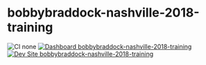 # bobbybraddock-nashville-2018-training

![CI none](https://img.shields.io/badge/ci-none-orange.svg)
[![Dashboard bobbybraddock-nashville-2018-training](https://img.shields.io/badge/dashboard-bobbybraddock_nashville_2018_training-yellow.svg)](https://dashboard.pantheon.io/sites/0e69133a-cfac-48c6-aaca-f4805d2b5f09#dev/code)
[![Dev Site bobbybraddock-nashville-2018-training](https://img.shields.io/badge/site-bobbybraddock_nashville_2018_training-blue.svg)](http://dev-bobbybraddock-nashville-2018-training.pantheonsite.io/)